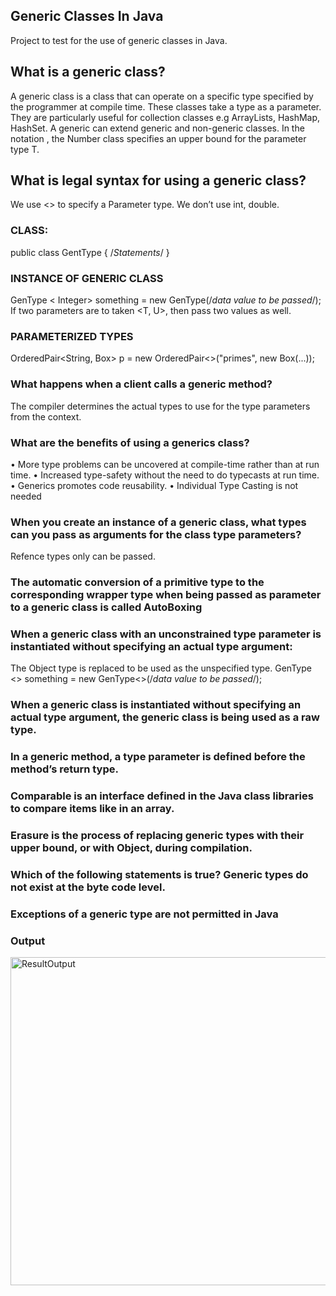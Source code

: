 ## Generic Classes In Java
Project to test for the use of generic classes in Java.

## What is a generic class?
A generic class is a class that can operate on a specific type specified by the programmer at compile time. These classes take a type as a parameter. They are particularly useful for collection classes e.g ArrayLists, HashMap, HashSet.
A generic can extend generic and non-generic classes.
In the notation <T extends Number>, the Number class specifies an upper bound for the parameter type T.

## What is legal syntax for using a generic class?
We use <> to specify a Parameter type. We don’t use int, double.

### CLASS:
public class GentType <T> {
	/*Statements*/
} 
### INSTANCE OF GENERIC CLASS
GenType < Integer> something = new GenType<Integer>(/*data value to be passed*/);
If two parameters are to taken <T, U>, then pass two values as well.

### PARAMETERIZED TYPES
OrderedPair<String, Box<Integer>> p = new OrderedPair<>("primes", new Box<Integer>(...));

### What happens when a client calls a generic method?
The compiler determines the actual types to use for the type parameters from the context.

### What are the benefits of using a generics class?
•	More type problems can be uncovered at compile-time rather than at run time.
•	Increased type-safety without the need to do typecasts at run time.
•	Generics promotes code reusability.
•	Individual Type Casting is not needed

### When you create an instance of a generic class, what types can you pass as arguments for the class type parameters?
Refence types only can be passed.

### The automatic conversion of a primitive type to the corresponding wrapper type when being passed as parameter to a generic class is called AutoBoxing
### When a generic class with an unconstrained type parameter is instantiated without specifying an actual type argument: 
The Object type is replaced to be used as the unspecified type.
GenType <> something = new GenType<>(/*data value to be passed*/);

### When a generic class is instantiated without specifying an actual type argument, the generic class is being used as a raw type.

### In a generic method, a type parameter is defined before the method’s return type.
### Comparable<T> is an interface defined in the Java class libraries to compare items like in an array.
### Erasure is the process of replacing generic types with their upper bound, or with Object, during compilation.
### Which of the following statements is true? Generic types do not exist at the byte code level.
### Exceptions of a generic type are not permitted in Java

### Output

<img width="525" alt="ResultOutput" src="https://user-images.githubusercontent.com/75389946/133317719-3a253291-0a18-487d-8444-eeb0ed102df4.png">


